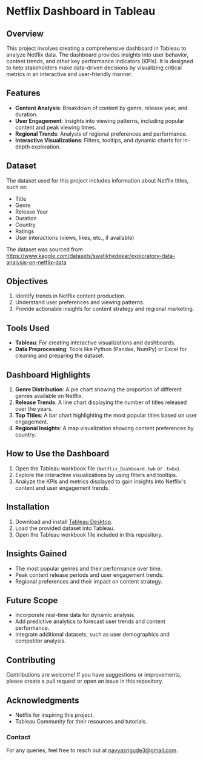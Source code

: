 # Netflix Dashboard in Tableau

## Overview
This project involves creating a comprehensive dashboard in Tableau to analyze Netflix data. The dashboard provides insights into user behavior, content trends, and other key performance indicators (KPIs). It is designed to help stakeholders make data-driven decisions by visualizing critical metrics in an interactive and user-friendly manner.

## Features
- **Content Analysis**: Breakdown of content by genre, release year, and duration.
- **User Engagement**: Insights into viewing patterns, including popular content and peak viewing times.
- **Regional Trends**: Analysis of regional preferences and performance.
- **Interactive Visualizations**: Filters, tooltips, and dynamic charts for in-depth exploration.

## Dataset
The dataset used for this project includes information about Netflix titles, such as:
- Title
- Genre
- Release Year
- Duration
- Country
- Ratings
- User interactions (views, likes, etc., if available)

The dataset was sourced from https://www.kaggle.com/datasets/swatikhedekar/exploratory-data-analysis-on-netflix-data 

## Objectives
1. Identify trends in Netflix content production.
2. Understand user preferences and viewing patterns.
3. Provide actionable insights for content strategy and regional marketing.

## Tools Used
- **Tableau**: For creating interactive visualizations and dashboards.
- **Data Preprocessing**: Tools like Python (Pandas, NumPy) or Excel for cleaning and preparing the dataset.

## Dashboard Highlights
1. **Genre Distribution**: A pie chart showing the proportion of different genres available on Netflix.
2. **Release Trends**: A line chart displaying the number of titles released over the years.
3. **Top Titles**: A bar chart highlighting the most popular titles based on user engagement.
4. **Regional Insights**: A map visualization showing content preferences by country.

## How to Use the Dashboard
1. Open the Tableau workbook file (`Netflix_Dashboard.twb` or `.twbx`).
2. Explore the interactive visualizations by using filters and tooltips.
3. Analyze the KPIs and metrics displayed to gain insights into Netflix's content and user engagement trends.

## Installation
1. Download and install [Tableau Desktop](https://www.tableau.com/products/desktop).
2. Load the provided dataset into Tableau.
3. Open the Tableau workbook file included in this repository.

## Insights Gained
- The most popular genres and their performance over time.
- Peak content release periods and user engagement trends.
- Regional preferences and their impact on content strategy.

## Future Scope
- Incorporate real-time data for dynamic analysis.
- Add predictive analytics to forecast user trends and content performance.
- Integrate additional datasets, such as user demographics and competitor analysis.

## Contributing
Contributions are welcome! If you have suggestions or improvements, please create a pull request or open an issue in this repository.

## Acknowledgments
- Netflix for inspiring this project.
- Tableau Community for their resources and tutorials.


### Contact
For any queries, feel free to reach out at navyasrigude3@gmail.com.

